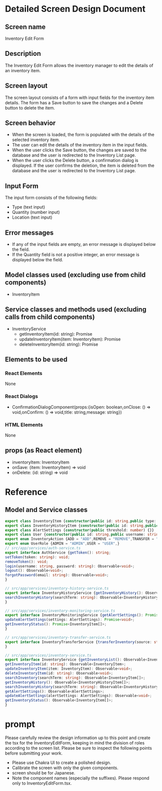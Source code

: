# Detailed Screen Design Document

## Screen name
Inventory Edit Form

## Description
The Inventory Edit Form allows the inventory manager to edit the details of an inventory item.

## Screen layout
The screen layout consists of a form with input fields for the inventory item details. The form has a Save button to save the changes and a Delete button to delete the item.

## Screen behavior
- When the screen is loaded, the form is populated with the details of the selected inventory item.
- The user can edit the details of the inventory item in the input fields.
- When the user clicks the Save button, the changes are saved to the database and the user is redirected to the Inventory List page.
- When the user clicks the Delete button, a confirmation dialog is displayed. If the user confirms the deletion, the item is deleted from the database and the user is redirected to the Inventory List page.

## Input Form
The input form consists of the following fields:
- Type (text input)
- Quantity (number input)
- Location (text input)

## Error messages
- If any of the input fields are empty, an error message is displayed below the field.
- If the Quantity field is not a positive integer, an error message is displayed below the field.

## Model classes used (excluding use from child components)
- InventoryItem

## Service classes and methods used (excluding calls from child components)
- InventoryService
  - getInventoryItem(id: string): Promise<InventoryItem>
  - updateInventoryItem(item: InventoryItem): Promise<void>
  - deleteInventoryItem(id: string): Promise<void>
## Elements to be used
### React Elements
None
### React Dialogs
- ConfirmationDialogComponent(props:{isOpen: boolean,onClose: () => void,onConfirm: () => void,title: string,message: string})
### HTML Elements
None
## props (as React element)
- inventoryItem: InventoryItem
- onSave: (item: InventoryItem) => void
- onDelete: (id: string) => void

# Reference
## Model and Service classes
```typescript
export class InventoryItem {constructor(public id: string,public type: string,public quantity: number,public location: string,public lastUpdated: Date) {}}
export class InventoryHistoryItem {constructor(public id: string,public action: InventoryAction,public type: string,public quantity: number,public location: string,public date: Date) {}}
export class AlertSettings {constructor(public threshold: number) {}}
export class User {constructor(public id: string,public username: string,public password: string,public email: string,public role: UserRole) {}}
export enum InventoryAction {ADD = "ADD",REMOVE = "REMOVE",TRANSFER = "TRANSFER",}
export enum UserRole {ADMIN = "ADMIN",USER = "USER",}
// src/app/services/auth-service.ts
export interface AuthService {getToken(): string;
setToken(token: string): void;
removeToken(): void;
login(username: string, password: string): Observable<void>;
logout(): Observable<void>;
forgotPassword(email: string): Observable<void>;
}

// src/app/services/inventory-history-service.ts
export interface InventoryHistoryService {getInventoryHistory(): Observable<InventoryHistoryItem[]>;
searchInventoryHistory(searchTerm: string): Observable<InventoryHistoryItem[]>;
}

// src/app/services/inventory-monitoring-service.ts
export interface InventoryMonitoringService {getAlertSettings(): Promise<AlertSettings>;
updateAlertSettings(settings: AlertSettings): Promise<void>;
getInventoryStatus(): Promise<InventoryItem[]>;
}

// src/app/services/inventory-transfer-service.ts
export interface InventoryTransferService {transferInventory(source: string, destination: string, quantity: number): Promise<void>;
}

// src/app/services/inventory-service.ts
export interface InventoryService {getInventoryList(): Observable<InventoryItem[]>;
getInventoryItem(id: string): Observable<InventoryItem>;
updateInventoryItem(item: InventoryItem): Observable<void>;
deleteInventoryItem(id: string): Observable<void>;
searchInventory(searchTerm: string): Observable<InventoryItem[]>;
getInventoryHistory(): Observable<InventoryHistoryItem[]>;
searchInventoryHistory(searchTerm: string): Observable<InventoryHistoryItem[]>;
getAlertSettings(): Observable<AlertSettings>;
updateAlertSettings(alertSettings: AlertSettings): Observable<void>;
getInventoryStatus(): Observable<InventoryItem[]>;
}

```

# prompt
Please carefully review the design information up to this point and create the tsx for the InventoryEditForm, keeping in mind the division of roles according to the screen list.
Please be sure to inspect the following points before submitting your work.
- Please use Chakra UI to create a polished design.
- Calibrate the screen with only the given components.
- screen should be for Japanese.
- Note the component names (especially the suffixes).
Please respond only to InventoryEditForm.tsx.
